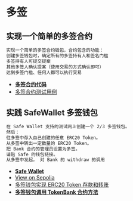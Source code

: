 
# 多签

## 实现一个简单的多签合约

``` markdown
实现一个简单的多签合约钱包，合约包含的功能：
创建多签钱包时，确定所有的多签持有人和签名门槛
多签持有人可提交提案
其他多签人确认提案（使用交易的方式确认即可）
达到多签门槛、任何人都可以执行交易
```

- [**多签合约代码**](https://github.com/CodingGeoff/Openspace-S3/blob/main/W6D2(2024.8.6)/src/MultisigWallet.sol)
- [多签合约测试用例](https://github.com/CodingGeoff/Openspace-S3/blob/main/W6D2(2024.8.6)/test/MultisigWallet.t.sol)



## 实践 SafeWallet 多签钱包

``` markdown
在 Safe Wallet 支持的测试网上创建一个 2/3 多签钱包。
然后：
往多签中存入自己创建的任意 ERC20 Token。
从多签中转出一定数量的 ERC20 Token。
把 Bank 合约的管理员设置为多签。
请贴 Safe 的钱包链接。
从多签中发起， 对 Bank 的 withdraw 的调用
```

- [**Safe Wallet**](https://app.safe.global/home?safe=sep:0x91F070bfDBcED03D6128036E63b2eB1238639161)
- [View on Sepolia](https://sepolia.etherscan.io/address/0x91F070bfDBcED03D6128036E63b2eB1238639161)
- [多签钱包实现 ERC20 Token 存款和转账](https://sepolia.etherscan.io/tx/0xa281bd861a8a6c3420a95abde497152d907fbdbfc7cb2676f089c781c508a471)
- [**多签钱包调用 TokenBank 合约方法**](https://github.com/CodingGeoff/Openspace-S3/blob/main/W6D2(2024.8.6)/%E5%A4%9A%E7%AD%BE%E9%92%B1%E5%8C%85%E8%B0%83%E7%94%A8%20TokenBank.png)